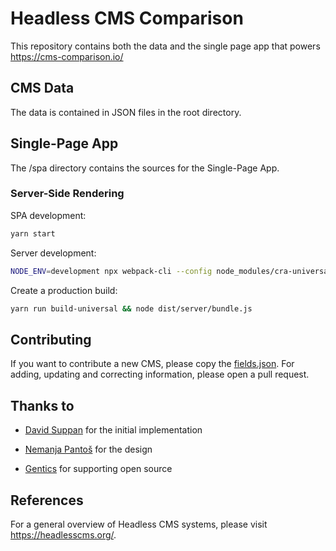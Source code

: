 # Headless CMS Comparison

This repository contains both the data and the single page app that powers https://cms-comparison.io/

## CMS Data

The data is contained in JSON files in the root directory.

## Single-Page App

The /spa directory contains the sources for the Single-Page App.

### Server-Side Rendering

SPA development:

```bash
yarn start
```

Server development:

```bash
NODE_ENV=development npx webpack-cli --config node_modules/cra-universal/src/config/webpack.config.js
```

Create a production build:

```bash
yarn run build-universal && node dist/server/bundle.js
```

## Contributing

If you want to contribute a new CMS, please copy the [fields.json](fields.json).
For adding, updating and correcting information, please open a pull request.

## Thanks to

* [David Suppan](https://github.com/davup) for the initial implementation

* [Nemanja Pantoš](https://github.com/npantos) for the design

* [Gentics](https://github.com/gentics) for supporting open source

## References

For a general overview of Headless CMS systems, please visit https://headlesscms.org/.
